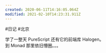 ```yaml
---
created: 2020-06-11T14:16:05.064Z
modified: 2021-02-10T14:23:31.911Z
---
```

#日记 #北京 

学了一整天 PureScript 还有它的前端库 Halogen。  
到 Monad 那里依旧懵圈。。。